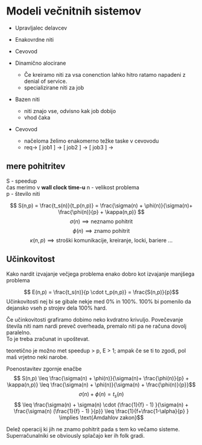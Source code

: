 # Modeli večnitnih sistemov

- Upravljalec delavcev
- Enakovrdne niti
- Cevovod

- Dinamično alocirane
  - Če kreiramo niti za vsa conenction lahko hitro ratamo napadeni z denial of service.
  - specializirane niti za job
- Bazen niti
  - niti znajo vse, odvisno kak job dobijo
  - vhod čaka
- Cevovod
  - načeloma želimo enakomerno težke taske v cevovodu
  - req-> [ job1 ] -> [ job2 ] -> [ job3 ] ->

## mere pohitritev

S - speedup  
čas merimo v **wall clock time-u**
n - velikost problema  
p - število niti

$$ S(n,p) = \frac{t_s(n)}{t_p(n,p)} = \frac{\sigma(n) + \phi(n)}{\sigma(n)+ \frac{\phi(n)}{p} + \kappa(n,p)} $$
$$ \sigma(n) \implies \text{neznamo pohitrit} $$
$$ \phi(n) \implies \text{znamo pohitrit} $$
$$ \kappa(n,p) \implies \text{stroški komunikacije, kreiranje, locki, bariere ...} $$

## Učinkovitost

Kako nardit izvajanje večjega problema enako dobro kot izvajanje manjšega problema

$$ E(n,p) = \frac{t_s(n)}{p \cdot t_p(n,p)} = \frac{S(n,p)}{p}$$
Učinkovitosti nej bi se gibale nekje med 0% in 100%. 100% bi pomenilo da dejansko vseh p strojev dela 100% hard.

Če učinkovitosti grafiramo dobimo neko kvdratno krivuljo. Povečevanje števila niti nam nardi preveč overheada, premalo niti pa ne računa dovolj paralelno.  
To je treba zračunat in upoštevat.

teoretično je možno met speedup > p, E > 1; ampak če se ti to zgodi, pol maš vrjetno neki narobe.

Poenostavitev zgornje enačbe  
$$ S(n,p) \leq \frac{\sigma(n) + \phi(n)}{\sigma(n)+ \frac{\phi(n)}{p} + \kappa(n,p)} \leq \frac{\sigma(n) + \phi(n)}{\sigma(n) + \frac{\phi(n)}{p}}$$
$$ \sigma(n) + \phi(n) = t_s(n)$$
$$ \leq \frac{\sigma(n) + \sigma(n) \cdot (\frac{1}{f} - 1) }{\sigma(n) + \frac{\sigma(n) (\frac{1}{f} - 1) }{p}} \leq \frac{1}{f+\frac{1-\alpha}{p} } \implies \text{Amdahlov zakon}$$

Delež operacij ki jih ne znamo pohitrit pada s tem ko večamo sisteme. Superračunalniki se obviously splačajo ker ih folk gradi.

